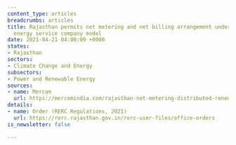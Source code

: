 ```yaml
---
content_type: articles
breadcrumbs: articles
title: Rajasthan permits net metering and net billing arrangement under the renewable
  energy service company model
date: 2021-04-21 04:00:00 +0000
states:
- Rajasthan
sectors:
- Climate Change and Energy
subsectors:
- Power and Renewable Energy
sources:
- name: Mercom
  url: https://mercomindia.com/rajasthan-net-metering-distributed-renewable-resco-model/
details:
- name: Order (RERC Regulations, 2021)
  url: https://rerc.rajasthan.gov.in/rerc-user-files/office-orders
is_newsletter: false

---
```

